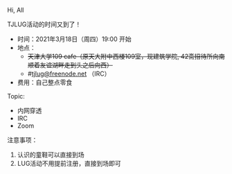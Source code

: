 Hi, All

TJLUG活动的时间又到了！

* 时间：2021年3月18日（周四）19:00 开始
* 地点：
  * ~~天津大学109 cafe（原天大附中西楼109室，现建筑学院, 42斋招待所向南顺着友谊湖畔走到头之后向西）~~
  * #tjlug@freenode.net （IRC）
* 费用：自己整点零食

Topic:

* 内网穿透
* IRC
* Zoom

注意事项：

1. 认识的童鞋可以直接到场
2. LUG活动不用提前注册，直接到场即可

